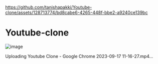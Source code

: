 
https://github.com/tanishapakki/Youtube-clone/assets/128713774/bd8cabe6-4265-448f-bbe2-a9240ce139bc
# Youtube-clone
![image](https://github.com/tanishapakki/Youtube-clone/assets/128713774/0707aa83-79b6-4966-b0c3-e2834d3f1681)

Uploading Youtube Clone - Google Chrome 2023-09-17 11-16-27.mp4…
